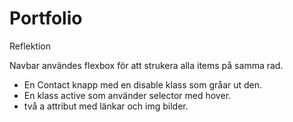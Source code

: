 # Portfolio
Reflektion

Navbar användes flexbox för att strukera alla items på samma rad.
- En Contact knapp med en disable klass som gråar ut den.
- En klass active som använder selector med hover.
- två a attribut med länkar och img bilder.
